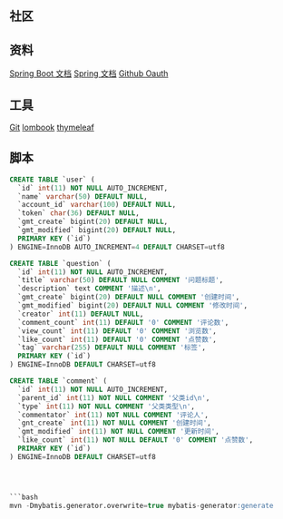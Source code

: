 ## 社区
## 资料
[Spring Boot 文档](https://spring.io/projects/spring-boot)
[Spring 文档](https://spring.io/guides)
[Github Oauth](https://developer.github.com/apps/building-github-apps/creating-a-github-app/)
## 工具
[Git](https://git-scm.com/)
[lombook](https://projectlombok.org/)
[thymeleaf](https://www.thymeleaf.org/doc/tutorials/3.0/usingthymeleaf.html)

## 脚本
```sql
CREATE TABLE `user` (
  `id` int(11) NOT NULL AUTO_INCREMENT,
  `name` varchar(50) DEFAULT NULL,
  `account_id` varchar(100) DEFAULT NULL,
  `token` char(36) DEFAULT NULL,
  `gmt_create` bigint(20) DEFAULT NULL,
  `gmt_modified` bigint(20) DEFAULT NULL,
  PRIMARY KEY (`id`)
) ENGINE=InnoDB AUTO_INCREMENT=4 DEFAULT CHARSET=utf8

CREATE TABLE `question` (
  `id` int(11) NOT NULL AUTO_INCREMENT,
  `title` varchar(50) DEFAULT NULL COMMENT '问题标题',
  `description` text COMMENT '描述\n',
  `gmt_create` bigint(20) DEFAULT NULL COMMENT '创建时间',
  `gmt_modified` bigint(20) DEFAULT NULL COMMENT '修改时间',
  `creator` int(11) DEFAULT NULL,
  `comment_count` int(11) DEFAULT '0' COMMENT '评论数',
  `view_count` int(11) DEFAULT '0' COMMENT '浏览数',
  `like_count` int(11) DEFAULT '0' COMMENT '点赞数',
  `tag` varchar(255) DEFAULT NULL COMMENT '标签',
  PRIMARY KEY (`id`)
) ENGINE=InnoDB DEFAULT CHARSET=utf8

CREATE TABLE `comment` (
  `id` int(11) NOT NULL AUTO_INCREMENT,
  `parent_id` int(11) NOT NULL COMMENT '父类id\n',
  `type` int(11) NOT NULL COMMENT '父类类型\n',
  `commentator` int(11) NOT NULL COMMENT '评论人',
  `gnt_create` int(11) NOT NULL COMMENT '创建时间',
  `gmt_modified` int(11) NOT NULL COMMENT '更新时间',
  `like_count` int(11) NOT NULL DEFAULT '0' COMMENT '点赞数',
  PRIMARY KEY (`id`)
) ENGINE=InnoDB DEFAULT CHARSET=utf8




```bash
mvn -Dmybatis.generator.overwrite=true mybatis-generator:generate

